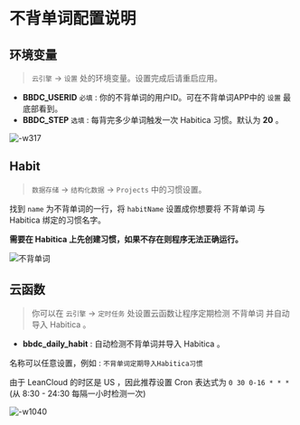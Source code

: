 # 不背单词配置说明

## 环境变量

> `云引擎` ->  `设置` 处的环境变量。设置完成后请重启应用。

* **BBDC_USERID** `必填` : 你的不背单词的用户ID。可在不背单词APP中的 `设置` 最底部看到。
* **BBDC_STEP** `选填` : 每背完多少单词触发一次 Habitica 习惯。默认为 **20** 。

![-w317](https://p0.meituan.net/dpgroup/98ea0b0766782535addf2c3e077c528c76081.png)


## Habit

> `数据存储` -> `结构化数据` -> `Projects` 中的习惯设置。

找到 `name` 为不背单词的一行，将 `habitName` 设置成你想要将 不背单词 与 Habitica 绑定的习惯名字。

**需要在 Habitica 上先创建习惯，如果不存在则程序无法正确运行。**

![不背单词](https://p0.meituan.net/dpgroup/a7a1d55d736bb95c60b2a48dc4b582d4117390.png)

## 云函数

> 你可以在 `云引擎` -> `定时任务` 处设置云函数让程序定期检测 不背单词 并自动导入 Habitica 。

* **bbdc_daily_habit** : 自动检测不背单词并导入 Habitica 。

名称可以任意设置，例如 : `不背单词定期导入Habitica习惯`

由于 LeanCloud 的时区是 US ，因此推荐设置 Cron 表达式为 `0 30 0-16 * * *` (从 8:30 - 24:30 每隔一小时检测一次)

![-w1040](https://p0.meituan.net/dpgroup/402b77e89f7f8ae0734001430b06480171039.png)
